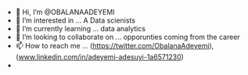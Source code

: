 - 👋 Hi, I’m @OBALANAADEYEMI
- 👀 I’m interested in ... A Data scienists
- 🌱 I’m currently learning ... data analytics
- 💞️ I’m looking to collaborate on ... opporunties coming from the career
- 📫 How to reach me ... (https://twitter.com/ObalanaAdeyemi),(www.linkedin.com/in/adeyemi-adesuyi-1a6571230)
- 

<!---
OBALANAADEYEMI/OBALANAADEYEMI is a ✨ special ✨ repository because its `README.md` (this file) appears on your GitHub profile.
You can click the Preview link to take a look at your changes.
--->
